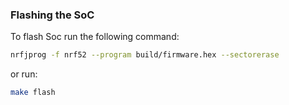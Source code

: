 ### Flashing the SoC
To flash Soc run the following command:
```bash
nrfjprog -f nrf52 --program build/firmware.hex --sectorerase
```
or run:
```bash
make flash
```

